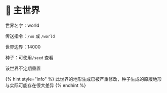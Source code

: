 # 🍄 主世界

世界名字：world

传送指令：`/wo` 或 `/world`

世界边界：14000

种子：可使用`/seed` 查看

该世界不定期重置

{% hint style="info" %}
此世界的地形生成已被严重修改，种子生成的原版地形与实际可能存在很大差异
{% endhint %}
